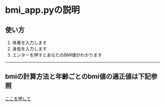 # bmi_app.pyの説明

## 使い方
1. 体重を入力します
1. 身長を入力します
1. エンターを押すとあなたのBMI値がわかります

---

## bmiの計算方法と年齢ごとのbmi値の適正値は下記参照
[ここを押して](https://www.kumachu.gr.jp/department/other/nutrition/bmi.php)
